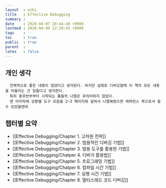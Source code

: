 ```yaml
---
layout  : wiki
title   : Effective Debugging
summary : 
date    : 2020-04-07 20:44:40 +0900
lastmod : 2020-04-09 22:39:43 +0900
tags    : 
toc     : true
public  : true
parent  : 
latex   : false
---
```


## 개인 생각
```
  전체적으로 좋은 내용이 많았다고 생각된다. 하지만 실제로 디버깅할때 이 책의 모든 내용을 떠올리는 건 힘들다고 생각한다.
  특히 중후반부부터 시작되는 툴들의 나열은 유의미하지 않았다.
  맨 마지막에 상황별 도구 모음을 2~3 페이지에 걸쳐서 나열해줬으면 래퍼런스 북으로서 쓸수 있었을텐데
```

## 챕터별 요약
* [[Effective Debugging/Chapter 1. 고차원 전략]]
* [[Effective Debugging/Chapter 2. 범용적인 디버깅 기법]]
* [[Effective Debugging/Chapter 3. 범용 도구를 활용한 기법]]
* [[Effective Debugging/Chatper 4. 디버거 활용법]]
* [[Effective Debugging/Chapter 5. 프로그래밍 기법]]
* [[Effective Debugging/Chatper 6. 컴파일 시간 기법]]
* [[Effective Debugging/Chapter 7. 실행 시간 기법]]
* [[Effective Debugging/Chapter 8. 멀티스레드 코드 디버깅]]
